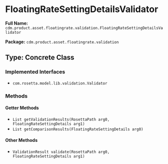 # FloatingRateSettingDetailsValidator

**Full Name:** `cdm.product.asset.floatingrate.validation.FloatingRateSettingDetailsValidator`

**Package:** `cdm.product.asset.floatingrate.validation`

## Type: Concrete Class

### Implemented Interfaces

- `com.rosetta.model.lib.validation.Validator`

### Methods

#### Getter Methods

- `List getValidationResults(RosettaPath arg0, FloatingRateSettingDetails arg1)`
- `List getComparisonResults(FloatingRateSettingDetails arg0)`

#### Other Methods

- `ValidationResult validate(RosettaPath arg0, FloatingRateSettingDetails arg1)`

